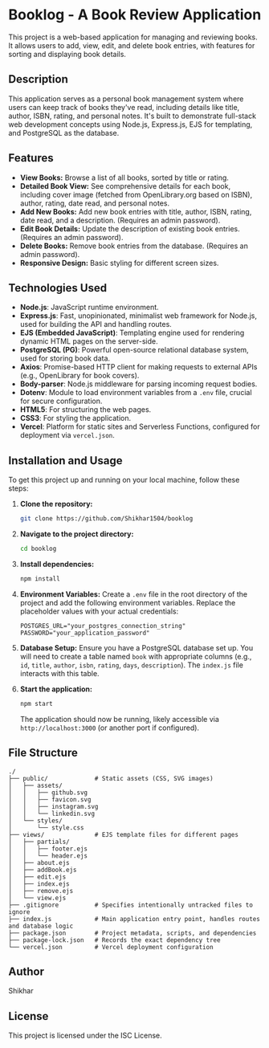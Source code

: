 # Booklog - A Book Review Application

This project is a web-based application for managing and reviewing books. It allows users to add, view, edit, and delete book entries, with features for sorting and displaying book details.

## Description

This application serves as a personal book management system where users can keep track of books they've read, including details like title, author, ISBN, rating, and personal notes. It's built to demonstrate full-stack web development concepts using Node.js, Express.js, EJS for templating, and PostgreSQL as the database.

## Features

*   **View Books:** Browse a list of all books, sorted by title or rating.
*   **Detailed Book View:** See comprehensive details for each book, including cover image (fetched from OpenLibrary.org based on ISBN), author, rating, date read, and personal notes.
*   **Add New Books:** Add new book entries with title, author, ISBN, rating, date read, and a description. (Requires an admin password).
*   **Edit Book Details:** Update the description of existing book entries. (Requires an admin password).
*   **Delete Books:** Remove book entries from the database. (Requires an admin password).
*   **Responsive Design:** Basic styling for different screen sizes.

## Technologies Used

*   **Node.js**: JavaScript runtime environment.
*   **Express.js**: Fast, unopinionated, minimalist web framework for Node.js, used for building the API and handling routes.
*   **EJS (Embedded JavaScript)**: Templating engine used for rendering dynamic HTML pages on the server-side.
*   **PostgreSQL (PG)**: Powerful open-source relational database system, used for storing book data.
*   **Axios**: Promise-based HTTP client for making requests to external APIs (e.g., OpenLibrary for book covers).
*   **Body-parser**: Node.js middleware for parsing incoming request bodies.
*   **Dotenv**: Module to load environment variables from a `.env` file, crucial for secure configuration.
*   **HTML5**: For structuring the web pages.
*   **CSS3**: For styling the application.
*   **Vercel**: Platform for static sites and Serverless Functions, configured for deployment via `vercel.json`.

## Installation and Usage

To get this project up and running on your local machine, follow these steps:

1.  **Clone the repository:**
    ```bash
    git clone https://github.com/Shikhar1504/booklog
    ```
2.  **Navigate to the project directory:**
    ```bash
    cd booklog
    ```
3.  **Install dependencies:**
    ```bash
    npm install
    ```
4.  **Environment Variables:**
    Create a `.env` file in the root directory of the project and add the following environment variables. Replace the placeholder values with your actual credentials:

    ```
    POSTGRES_URL="your_postgres_connection_string"
    PASSWORD="your_application_password"
    ```

5.  **Database Setup:**
    Ensure you have a PostgreSQL database set up. You will need to create a table named `book` with appropriate columns (e.g., `id`, `title`, `author`, `isbn`, `rating`, `days`, `description`). The `index.js` file interacts with this table.

6.  **Start the application:**
    ```bash
    npm start
    ```
    The application should now be running, likely accessible via `http://localhost:3000` (or another port if configured).

## File Structure

```
./
├── public/             # Static assets (CSS, SVG images)
│   ├── assets/
│   │   ├── github.svg
│   │   ├── favicon.svg
│   │   ├── instagram.svg
│   │   └── linkedin.svg
│   └── styles/
│       └── style.css
├── views/              # EJS template files for different pages
│   ├── partials/
│   │   ├── footer.ejs
│   │   └── header.ejs
│   ├── about.ejs
│   ├── addBook.ejs
│   ├── edit.ejs
│   ├── index.ejs
│   ├── remove.ejs
│   └── view.ejs
├── .gitignore          # Specifies intentionally untracked files to ignore
├── index.js            # Main application entry point, handles routes and database logic
├── package.json        # Project metadata, scripts, and dependencies
├── package-lock.json   # Records the exact dependency tree
└── vercel.json         # Vercel deployment configuration
```

## Author

Shikhar

## License

This project is licensed under the ISC License.